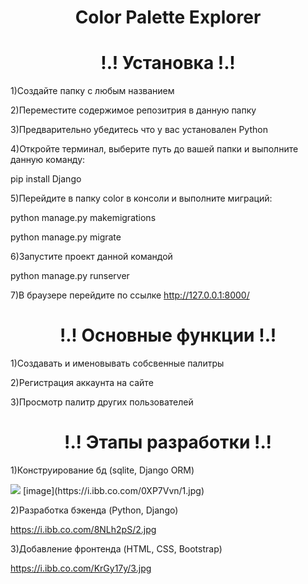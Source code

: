 <H1 align="center">Color Palette Explorer</H1>
<h1 color="red" align="center">!.! Установка !.!</h1>

1)Создайте папку с любым названием

2)Переместите содержимое репозитрия в данную папку

3)Предварительно убедитесь что у вас установален Python

4)Откройте терминал, выберите путь до вашей папки и выполните данную команду:

pip install Django

5)Перейдите в папку color в консоли и выполните миграций:

python manage.py makemigrations

python manage.py migrate

6)Запустите проект данной командой

python manage.py runserver

7)В браузере перейдите по ссылке http://127.0.0.1:8000/


<h1 color="red" align="center">!.! Основные функции !.!</h1>

1)Создавать и именовывать собсвенные палитры

2)Регистрация аккаунта на сайте

3)Просмотр палитр других пользователей

<h1 color="red" align="center">!.! Этапы разработки !.!</h1>

1)Конструирование бд (sqlite, Django ORM)

<img src="https://i.ibb.co.com/0XP7Vvn/1.jpg">
[image](https://i.ibb.co.com/0XP7Vvn/1.jpg)

2)Разработка бэкенда (Python, Django)

https://i.ibb.co.com/8NLh2pS/2.jpg

3)Добавление фронтенда (HTML, CSS, Bootstrap)

https://i.ibb.co.com/KrGy17y/3.jpg

